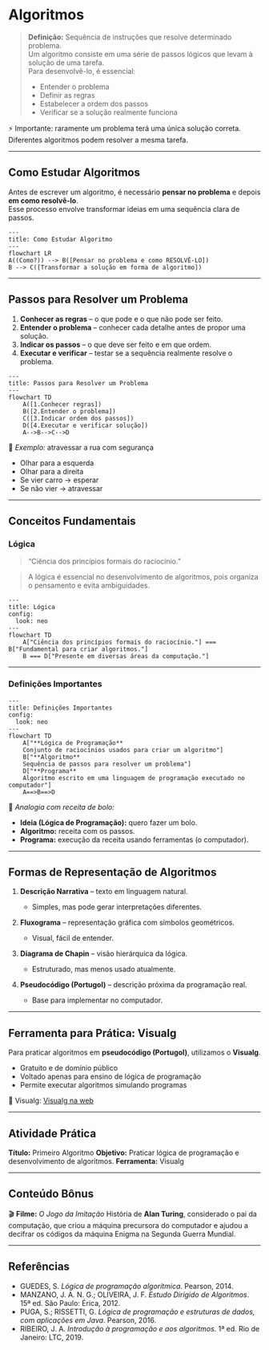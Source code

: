 # Algoritmos

> **Definição:** Sequência de instruções que resolve determinado problema.  
> Um algoritmo consiste em uma série de passos lógicos que levam à solução de uma tarefa.  
> Para desenvolvê-lo, é essencial:  
> - Entender o problema  
> - Definir as regras  
> - Estabelecer a ordem dos passos  
> - Verificar se a solução realmente funciona  

⚡ Importante: raramente um problema terá uma única solução correta. Diferentes algoritmos podem resolver a mesma tarefa.

---

## Como Estudar Algoritmos

Antes de escrever um algoritmo, é necessário **pensar no problema** e depois **em como resolvê-lo**.  
Esse processo envolve transformar ideias em uma sequência clara de passos.

```mermaid
---
title: Como Estudar Algoritmo
---
flowchart LR
A((Como?)) --> B([Pensar no problema e como RESOLVÊ-LO])
B --> C([Transformar a solução em forma de algoritmo])
````

---

## Passos para Resolver um Problema

1. **Conhecer as regras** – o que pode e o que não pode ser feito.
2. **Entender o problema** – conhecer cada detalhe antes de propor uma solução.
3. **Indicar os passos** – o que deve ser feito e em que ordem.
4. **Executar e verificar** – testar se a sequência realmente resolve o problema.

```mermaid
---
title: Passos para Resolver um Problema
---
flowchart TD
    A([1.Conhecer regras])
    B([2.Entender o problema])
    C([3.Indicar ordem dos passos])
    D([4.Executar e verificar solução])
    A-->B-->C-->D
```

📌 *Exemplo:* atravessar a rua com segurança

* Olhar para a esquerda
* Olhar para a direita
* Se vier carro → esperar
* Se não vier → atravessar

---

## Conceitos Fundamentais

### Lógica

> “Ciência dos princípios formais do raciocínio.”

> A lógica é essencial no desenvolvimento de algoritmos, pois organiza o pensamento e evita ambiguidades.

```mermaid
---
title: Lógica
config:
  look: neo
---
flowchart TD
    A["Ciência dos princípios formais do raciocínio."] === B["Fundamental para criar algoritmos."]
    B === D["Presente em diversas áreas da computação."]
```

---

### Definições Importantes

```mermaid
---
title: Definições Importantes
config:
  look: neo
---
flowchart TD
    A["**Lógica de Programação**
    Conjunto de raciocínios usados para criar um algoritmo"]
    B["**Algoritmo**
    Sequência de passos para resolver um problema"]
    D["**Programa**
    Algoritmo escrito em uma linguagem de programação executado no computador"]
    A==>B==>D
```

📌 *Analogia com receita de bolo:*

* **Ideia (Lógica de Programação):** quero fazer um bolo.
* **Algoritmo:** receita com os passos.
* **Programa:** execução da receita usando ferramentas (o computador).

---

## Formas de Representação de Algoritmos

1. **Descrição Narrativa** – texto em linguagem natural.

   * Simples, mas pode gerar interpretações diferentes.
2. **Fluxograma** – representação gráfica com símbolos geométricos.

   * Visual, fácil de entender.
3. **Diagrama de Chapin** – visão hierárquica da lógica.

   * Estruturado, mas menos usado atualmente.
4. **Pseudocódigo (Portugol)** – descrição próxima da programação real.

   * Base para implementar no computador.

---

## Ferramenta para Prática: Visualg

Para praticar algoritmos em **pseudocódigo (Portugol)**, utilizamos o **Visualg**.

* Gratuito e de domínio público
* Voltado apenas para ensino de lógica de programação
* Permite executar algoritmos simulando programas

🔗 Visualg: [Visualg na web](https://visualg.com.br/)

---

## Atividade Prática

**Título:** Primeiro Algoritmo
**Objetivo:** Praticar lógica de programação e desenvolvimento de algoritmos.
**Ferramenta:** Visualg

---

## Conteúdo Bônus

🎬 **Filme:** *O Jogo da Imitação*
História de **Alan Turing**, considerado o pai da computação, que criou a máquina precursora do computador e ajudou a decifrar os códigos da máquina Enigma na Segunda Guerra Mundial.

---

## Referências

* GUEDES, S. *Lógica de programação algorítmica*. Pearson, 2014.
* MANZANO, J. A. N. G.; OLIVEIRA, J. F. *Estudo Dirigido de Algoritmos*. 15ª ed. São Paulo: Érica, 2012.
* PUGA, S.; RISSETTI, G. *Lógica de programação e estruturas de dados, com aplicações em Java*. Pearson, 2016.
* RIBEIRO, J. A. *Introdução à programação e aos algoritmos*. 1ª ed. Rio de Janeiro: LTC, 2019.